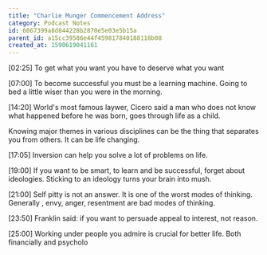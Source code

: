 ```yaml
---
title: "Charlie Munger Commencement Address"
category: Podcast Notes
id: 6067399a8d844228b2870e5e03e5b15a
parent_id: a15cc39586e44f459817840188118b08
created_at: 1590619041161
---
```


[02:25]
To get what you want you have to deserve what you want 

[07:00]
To become successful you must be a learning machine. Going to bed a little wiser than you were in the morning. 

[14:20]
World's most famous laywer, Cicero said  a man who does not know what happened before he was born, goes through life as a child.

Knowing major themes in various disciplines can be the thing that separates you from others. It can be life changing. 

[17:05]
Inversion can help you solve a lot of problems on life. 

[19:00]
If you want to be smart, to learn and be successful, forget about ideologies. Sticking to an ideology turns your brain into mush.

[21:00]
Self pitty is not an answer. It is one of the worst modes of thinking. Generally , envy, anger, resentment are bad modes of thinking. 

[23:50]
Franklin said: if you want to persuade appeal to interest, not reason. 

[25:00]
Working under people you admire is crucial for better life. Both financially and psycholo
                